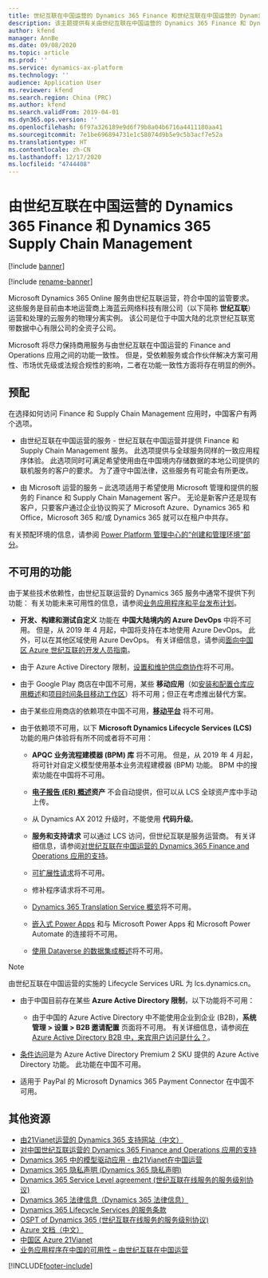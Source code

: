 ```yaml
---
title: 世纪互联在中国运营的 Dynamics 365 Finance 和世纪互联在中国运营的 Dynamics 365 Supply Chain Management
description: 该主题提供有关由世纪互联在中国运营的 Dynamics 365 Finance 和 Dynamics 365 Supply Chain Management 的信息。
author: kfend
manager: AnnBe
ms.date: 09/08/2020
ms.topic: article
ms.prod: ''
ms.service: dynamics-ax-platform
ms.technology: ''
audience: Application User
ms.reviewer: kfend
ms.search.region: China (PRC)
ms.author: kfend
ms.search.validFrom: 2019-04-01
ms.dyn365.ops.version: ''
ms.openlocfilehash: 6f97a326189e9d6f79b8a04b6716a4411180aa41
ms.sourcegitcommit: 7e1be696894731e1c58074d9b5e9c5b3acf7e52a
ms.translationtype: HT
ms.contentlocale: zh-CN
ms.lasthandoff: 12/17/2020
ms.locfileid: "4744408"
---
```

# <a name="dynamics-365-finance-and-dynamics-365-supply-chain-management---operated-by-21vianet-in-china"></a>由世纪互联在中国运营的 Dynamics 365 Finance 和 Dynamics 365 Supply Chain Management

[!include [banner](../includes/banner.md)]

[!include [rename-banner](~/includes/cc-data-platform-banner.md)]

Microsoft Dynamics 365 Online 服务由世纪互联运营，符合中国的监管要求。 这些服务是目前由本地运营商上海蓝云网络科技有限公司（以下简称 **世纪互联**）运营和处理的云服务的物理分离实例。 该公司是位于中国大陆的北京世纪互联宽带数据中心有限公司的全资子公司。

Microsoft 将尽力保持商用服务与由世纪互联在中国运营的 Finance and Operations 应用之间的功能一致性。 但是，受依赖服务或合作伙伴解决方案可用性、市场优先级或法规合规性的影响，二者在功能一致性方面将存在明显的例外。

## <a name="provisioning"></a>预配

在选择如何访问 Finance 和 Supply Chain Management 应用时，中国客户有两个选项。

- 由世纪互联在中国运营的服务 - 世纪互联在中国运营并提供 Finance 和 Supply Chain Management 服务。 此选项提供与全球服务同样的一致应用程序体验。 此选项同时可满足希望使用由在中国境内存储数据的本地公司提供的联机服务的客户的要求。 为了遵守中国法律，这些服务有可能会有所更改。

- 由 Microsoft 运营的服务 – 此选项适用于希望使用 Microsoft 管理和提供的服务的 Finance 和 Supply Chain Management 客户。 无论是新客户还是现有客户，只要客户通过企业协议购买了 Microsoft Azure、Dynamics 365 和 Office，Microsoft 365 和/或 Dynamics 365 就可以在租户中共存。

有关预配环境的信息，请参阅 [Power Platform 管理中心的“创建和管理环境”部分](https://docs.microsoft.com/power-platform/admin/create-environment)。

## <a name="features-not-available"></a>不可用的功能

由于某些技术依赖性，由世纪互联运营的 Dynamics 365 服务中通常不提供下列功能： 有关功能未来可用性的信息，请参阅[业务应用程序和平台发布计划](https://go.microsoft.com/fwlink/?linkid=2010158)。

-   **开发、构建和测试自定义** 功能在 **中国大陆境内的 Azure DevOps** 中将不可用。 但是，从 2019 年 4 月起，中国将支持在本地使用 Azure DevOps。 此外，可以在其他区域使用 Azure DevOps。 有关详细信息，请参阅[面向中国区 Azure 世纪互联的开发人员指南](https://docs.microsoft.com/azure/china/china-get-started-developer-guide)。

-   由于 Azure Active Directory 限制，[设置和维护供应商协作](../../../supply-chain/procurement/set-up-maintain-vendor-collaboration.md)将不可用。

-   由于 Google Play 商店在中国不可用，某些 **移动应用**（如[安装和配置仓库应用概述](../../../supply-chain/warehousing/install-configure-warehousing-app.md)和[项目时间条目移动工作区](../../../finance/project-management/project-time-entry-mobile-workspace.md)）将不可用；但正在考虑推出替代方案。

-   由于某些应用商店的依赖项在中国不可用，**[移动平台](../mobile-apps/platform/mobile-platform-home-page.md)** 将不可用。

-   由于依赖项不可用，以下 **Microsoft Dynamics Lifecycle Services (LCS)** 功能的用户体验将有所不同或者将不可用：

    -   **APQC 业务流程建模器 (BPM) 库** 将不可用。 但是，从 2019 年 4 月起，将可针对自定义模型使用基本业务流程建模器 (BPM) 功能。 BPM 中的搜索功能在中国将不可用。

    -   **[电子报告 (ER) 概述](../analytics/general-electronic-reporting.md?toc=/fin-and-ops/toc.json)资产** 不会自动提供，但可以从 LCS 全球资产库中手动上传。

    -   从 Dynamics AX 2012 升级时，不能使用 **代码升级**。

    -   **服务和支持请求** 可以通过 LCS 访问，但世纪互联是服务运营商。 有关详细信息，请参阅[对世纪互联在中国运营的 Dynamics 365 Finance and Operations 应用的支持](../lifecycle-services/21vianet-support.md)。
    
    -   [可扩展性请求](../extensibility/extensibility-requests.md)将不可用。
    
    -   修补程序请求将不可用。

    -   [Dynamics 365 Translation Service 概览](../lifecycle-services/translation-service-overview.md)将不可用。

    -   [嵌入式 Power Apps](../../fin-ops/get-started/embed-power-apps.md) 和与 Microsoft Power Apps 和 Microsoft Power Automate 的连接将不可用。

    -   [使用 Dataverse 的数据集成概述](../data-entities/data-integration-cds.md?toc=/fin-and-ops/toc.json)将不可用。
    
  > [!NOTE]
  > 由世纪互联在中国运营的实施的 Lifecycle Services URL 为 lcs.dynamics.cn。

-   由于中国目前存在某些 **Azure Active Directory 限制**，以下功能将不可用：

    -   由于中国的 Azure Active Directory 中不能使用企业到企业 (B2B)，**系统管理 \> 设置 \> B2B 邀请配置** 页面将不可用。 有关详细信息，请参阅[在 Azure Active Directory B2B 中，来宾用户访问是什么？](https://docs.microsoft.com/azure/active-directory/b2b/what-is-b2b)。

-   [条件访问](https://docs.microsoft.com/azure/active-directory/conditional-access/technical-reference)是为 Azure Active Directory Premium 2 SKU 提供的 Azure Active Directory 功能。 此功能在中国不可用。 
-   适用于 PayPal 的 Microsoft Dynamics 365 Payment Connector 在中国不可用。

## <a name="additional-resources"></a>其他资源

- [由21Vianet运营的 Dynamics 365 支持网站（中文）](https://www.21vbluecloud.com/Dynamics365/)
- [对中国世纪互联运营的 Dynamics 365 Finance and Operations 应用的支持](../lifecycle-services/21vianet-support.md)
- [Dynamics 365 中的模型驱动应用 - 由21Vianet在中国运营](https://docs.microsoft.com/dynamics365/customer-engagement/admin/datacenter/about-microsoft-cloud-china)
- [Dynamics 365 隐私声明 (Dynamics 365 隐私声明)](https://www.21vbluecloud.com/Dynamics365/d365-privacy/)
- [Dynamics 365 Service Level agreement (世纪互联在线服务的服务级别协议)](https://www.21vbluecloud.com/Dynamics365/d365-sla/)
- [Dynamics 365 法律信息（Dynamics 365 法律信息）](https://www.21vbluecloud.com/Dynamics365/dynamics365-legal/)
- [Dynamics 365 Lifecycle Services 的服务条款](https://www.21vbluecloud.com/dynamics365/d365-lcs/)
- [OSPT of Dynamics 365 (世纪互联在线服务的服务级别协议)](https://www.21vbluecloud.com/ostpt/)
- [Azure 文档（中文）](https://docs.azure.cn/zh-cn/)
- [中国区 Azure 21Vianet](https://docs.microsoft.com/azure/china/china-welcome)
- [业务应用程序在中国的可用性 – 由世纪互联在中国运营](https://docs.microsoft.com/power-platform/admin/business-applications-availability-china)


[!INCLUDE[footer-include](../../../includes/footer-banner.md)]